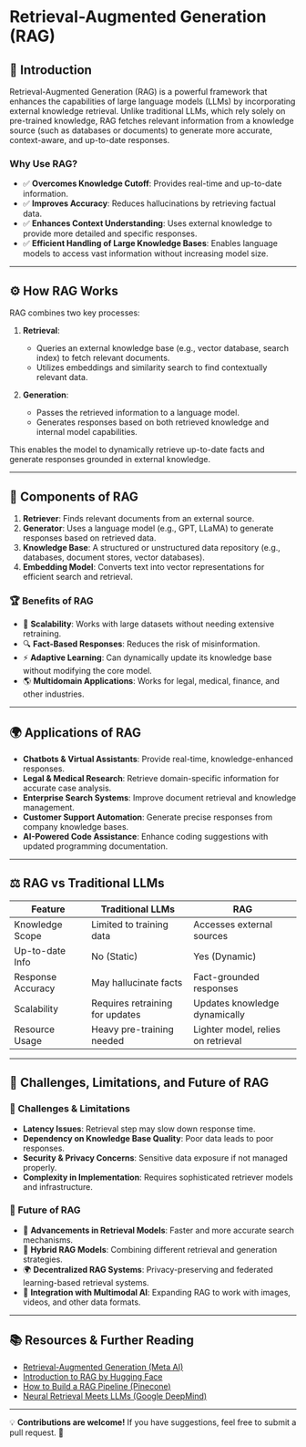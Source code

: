 # Retrieval-Augmented Generation (RAG)

## 📌 Introduction
Retrieval-Augmented Generation (RAG) is a powerful framework that enhances the capabilities of large language models (LLMs) by incorporating external knowledge retrieval. Unlike traditional LLMs, which rely solely on pre-trained knowledge, RAG fetches relevant information from a knowledge source (such as databases or documents) to generate more accurate, context-aware, and up-to-date responses.

### Why Use RAG?
- ✅ **Overcomes Knowledge Cutoff**: Provides real-time and up-to-date information.
- ✅ **Improves Accuracy**: Reduces hallucinations by retrieving factual data.
- ✅ **Enhances Context Understanding**: Uses external knowledge to provide more detailed and specific responses.
- ✅ **Efficient Handling of Large Knowledge Bases**: Enables language models to access vast information without increasing model size.

---

## ⚙️ How RAG Works
RAG combines two key processes:

1. **Retrieval**:
   - Queries an external knowledge base (e.g., vector database, search index) to fetch relevant documents.
   - Utilizes embeddings and similarity search to find contextually relevant data.

2. **Generation**:
   - Passes the retrieved information to a language model.
   - Generates responses based on both retrieved knowledge and internal model capabilities.

This enables the model to dynamically retrieve up-to-date facts and generate responses grounded in external knowledge.

---

## 🔩 Components of RAG

1. **Retriever**: Finds relevant documents from an external source.
2. **Generator**: Uses a language model (e.g., GPT, LLaMA) to generate responses based on retrieved data.
3. **Knowledge Base**: A structured or unstructured data repository (e.g., databases, document stores, vector databases).
4. **Embedding Model**: Converts text into vector representations for efficient search and retrieval.

### 🏆 Benefits of RAG
- 🚀 **Scalability**: Works with large datasets without needing extensive retraining.
- 🔍 **Fact-Based Responses**: Reduces the risk of misinformation.
- ⚡ **Adaptive Learning**: Can dynamically update its knowledge base without modifying the core model.
- 🌎 **Multidomain Applications**: Works for legal, medical, finance, and other industries.

---

## 🌍 Applications of RAG

- **Chatbots & Virtual Assistants**: Provide real-time, knowledge-enhanced responses.
- **Legal & Medical Research**: Retrieve domain-specific information for accurate case analysis.
- **Enterprise Search Systems**: Improve document retrieval and knowledge management.
- **Customer Support Automation**: Generate precise responses from company knowledge bases.
- **AI-Powered Code Assistance**: Enhance coding suggestions with updated programming documentation.

---

## ⚖️ RAG vs Traditional LLMs

| Feature           | Traditional LLMs | RAG |
|------------------|----------------|-----|
| Knowledge Scope  | Limited to training data | Accesses external sources |
| Up-to-date Info  | No (Static) | Yes (Dynamic) |
| Response Accuracy | May hallucinate facts | Fact-grounded responses |
| Scalability      | Requires retraining for updates | Updates knowledge dynamically |
| Resource Usage   | Heavy pre-training needed | Lighter model, relies on retrieval |

---

## 🚧 Challenges, Limitations, and Future of RAG

### 🔴 Challenges & Limitations
- **Latency Issues**: Retrieval step may slow down response time.
- **Dependency on Knowledge Base Quality**: Poor data leads to poor responses.
- **Security & Privacy Concerns**: Sensitive data exposure if not managed properly.
- **Complexity in Implementation**: Requires sophisticated retriever models and infrastructure.

### 🚀 Future of RAG
- 🔬 **Advancements in Retrieval Models**: Faster and more accurate search mechanisms.
- 🔄 **Hybrid RAG Models**: Combining different retrieval and generation strategies.
- 🌍 **Decentralized RAG Systems**: Privacy-preserving and federated learning-based retrieval systems.
- 🧠 **Integration with Multimodal AI**: Expanding RAG to work with images, videos, and other data formats.

---

## 📚 Resources & Further Reading

- [Retrieval-Augmented Generation (Meta AI)](https://ai.facebook.com/blog/retrieval-augmented-generation-streamlining-the-creation-of-intelligent-natural-language-processing-models/)
- [Introduction to RAG by Hugging Face](https://huggingface.co/docs/transformers/en/model_doc/rag)
- [How to Build a RAG Pipeline (Pinecone)](https://www.pinecone.io/learn/retrieval-augmented-generation/)
- [Neural Retrieval Meets LLMs (Google DeepMind)](https://arxiv.org/abs/2005.11401)

---

💡 **Contributions are welcome!** If you have suggestions, feel free to submit a pull request. 🚀

